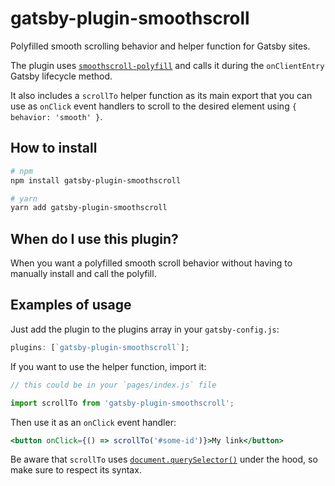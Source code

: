 # gatsby-plugin-smoothscroll

Polyfilled smooth scrolling behavior and helper function for Gatsby sites.

The plugin uses [`smoothscroll-polyfill`](https://www.npmjs.com/package/smoothscroll-polyfill) and calls it during the `onClientEntry` Gatsby lifecycle method.

It also includes a `scrollTo` helper function as its main export that you can use as `onClick` event handlers to scroll to the desired element using `{ behavior: 'smooth' }`.

## How to install

```bash
# npm
npm install gatsby-plugin-smoothscroll

# yarn
yarn add gatsby-plugin-smoothscroll
```

## When do I use this plugin?

When you want a polyfilled smooth scroll behavior without having to manually install and call the polyfill.

## Examples of usage

Just add the plugin to the plugins array in your `gatsby-config.js`:

```js
plugins: [`gatsby-plugin-smoothscroll`];
```

If you want to use the helper function, import it:

```js
// this could be in your `pages/index.js` file

import scrollTo from 'gatsby-plugin-smoothscroll';
```

Then use it as an `onClick` event handler:

```jsx
<button onClick={() => scrollTo('#some-id')}>My link</button>
```

Be aware that `scrollTo` uses [`document.querySelector()`](https://developer.mozilla.org/en-US/docs/Web/API/Document/querySelector) under the hood, so make sure to respect its syntax.
